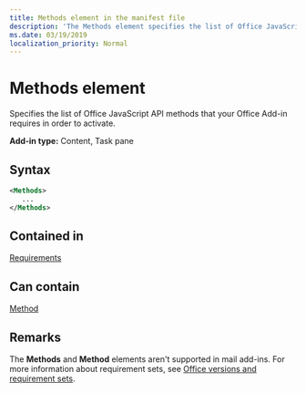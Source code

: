 ```yaml
---
title: Methods element in the manifest file
description: 'The Methods element specifies the list of Office JavaScript API methods that your Office Add-in requires in order to activate.'
ms.date: 03/19/2019
localization_priority: Normal
---
```


# Methods element

Specifies the list of Office JavaScript API methods that your Office Add-in requires in order to activate.

**Add-in type:** Content, Task pane

## Syntax

```XML
<Methods>
   ...
</Methods>
```

## Contained in

[Requirements](requirements.md)

## Can contain

[Method](method.md)

## Remarks

The **Methods** and **Method** elements aren't supported in mail add-ins. For more information about requirement sets, see [Office versions and requirement sets](../../develop/office-versions-and-requirement-sets.md).

